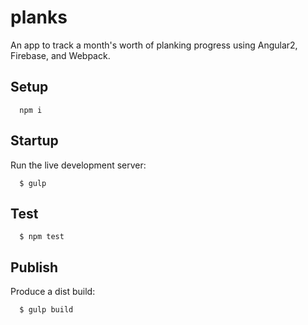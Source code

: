 # planks

An app to track a month's worth of planking progress using Angular2, Firebase, and Webpack.

## Setup
```
  npm i
```

## Startup
Run the live development server:
```
  $ gulp
```

## Test
```
  $ npm test
```

## Publish
Produce a dist build:
```
  $ gulp build
```